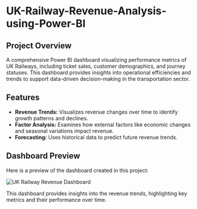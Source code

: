 # UK-Railway-Revenue-Analysis-using-Power-BI

## Project Overview
A comprehensive Power BI dashboard visualizing performance metrics of UK Railways, including ticket sales, customer demographics, and journey statuses. This dashboard provides insights into operational efficiencies and trends to support data-driven decision-making in the transportation sector.

## Features 

- **Revenue Trends:** Visualizes revenue changes over time to identify growth patterns and declines.
- **Factor Analysis:** Examines how external factors like economic changes and seasonal variations impact revenue.
- **Forecasting:** Uses historical data to predict future revenue trends.

## Dashboard Preview

Here is a preview of the dashboard created in this project:

![UK Railway Revenue Dashboard](/images/dashboard.png)

This dashboard provides insights into the revenue trends, highlighting key metrics and their performance over time.
